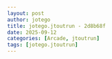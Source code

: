 ```yaml
---
layout: post
author: jotego
title: jotego.jtoutrun - 2d8b68f
date: 2025-09-12
categories: [Arcade, jtoutrun]
tags: [jotego.jtoutrun]
---
```


